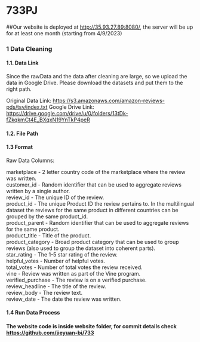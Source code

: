 # 733PJ
##Our website is deployed at http://35.93.27.89:8080/, the server will be up for at least one month (starting from 4/9/2023)

### 1 Data Cleaning
#### 1.1. Data Link
Since the rawData and the data after cleaning are large, so we upload the data in Google Drive. Please download the datasets and put them to the right path.

Original Data Link: https://s3.amazonaws.com/amazon-reviews-pds/tsv/index.txt
Google Drive Link: https://drive.google.com/drive/u/0/folders/13tDk-fZkqkmCt4E_BXqxN19YnTkP4peR

#### 1.2. File Path  

#### 1.3 Format
Raw Data Columns:

marketplace       - 2 letter country code of the marketplace where the review was written. <br>
customer_id       - Random identifier that can be used to aggregate reviews written by a single author. <br>
review_id         - The unique ID of the review. <br>
product_id        - The unique Product ID the review pertains to. In the multilingual dataset the reviews
                    for the same product in different countries can be grouped by the same product_id. <br>
product_parent    - Random identifier that can be used to aggregate reviews for the same product. <br>
product_title     - Title of the product. <br>
product_category  - Broad product category that can be used to group reviews 
                    (also used to group the dataset into coherent parts). <br>
star_rating       - The 1-5 star rating of the review. <br>
helpful_votes     - Number of helpful votes. <br>
total_votes       - Number of total votes the review received. <br>
vine              - Review was written as part of the Vine program. <br>
verified_purchase - The review is on a verified purchase. <br>
review_headline   - The title of the review. <br>
review_body       - The review text. <br>
review_date       - The date the review was written. <br>

#### 1.4 Run Data Process

#### The website code is inside website folder, for commit details check https://github.com/jieyuan-bi/733
